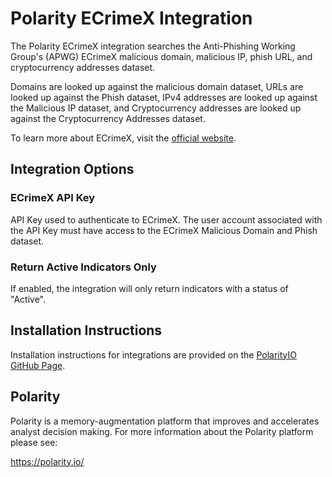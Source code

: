 # Polarity ECrimeX Integration

The Polarity ECrimeX integration searches the Anti-Phishing Working Group's (APWG) ECrimeX malicious domain, malicious IP, phish URL, and cryptocurrency addresses dataset.

Domains are looked up against the malicious domain dataset, URLs are looked up against the Phish dataset, IPv4 addresses are looked up against the Malicious IP dataset, and Cryptocurrency addresses are looked up against the Cryptocurrency Addresses dataset.

To learn more about ECrimeX, visit the [official website](https://apwg.org/ecx/).

## Integration Options

### ECrimeX API Key

API Key used to authenticate to ECrimeX.  The user account associated with the API Key must have access to the ECrimeX Malicious Domain and Phish dataset.

### Return Active Indicators Only
If enabled, the integration will only return indicators with a status of "Active".

## Installation Instructions

Installation instructions for integrations are provided on the [PolarityIO GitHub Page](https://polarityio.github.io/).

## Polarity

Polarity is a memory-augmentation platform that improves and accelerates analyst decision making. For more information about the Polarity platform please see:

https://polarity.io/
